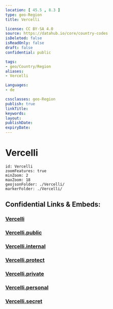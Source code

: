 ```yaml
---
location: [ 45.5 , 8.3 ] 
type: geo-Region
title: Vercelli

license: CC BY-SA 4.0
source: https://datahub.io/core/country-codes
isDeleted: false
isReadOnly: false
draft: false
confidential: public

tags:
- geo/Country/Region
aliases:
- Vercelli

Languages:
- de

cssclasses: geo-Region
publish: true
linkTitle: 
keywords: 
layout: 
publishDate: 
expiryDate: 
---
```


# Vercelli

```leaflet
id: Vercelli
zoomFeatures: true 
minZoom: 2 
maxZoom: 18
geojsonFolder: ./Vercelli/
markerFolder: ./Vercelli/
```


## Confidential Links & Embeds: 

### [Vercelli](/_Standards/Earth/Continent/Europe/Europe~South/Italy/regions~Italy/Piedmont/Vercelli.md) 

### [Vercelli.public](/_public/Earth/Continent/Europe/Europe~South/Italy/regions~Italy/Piedmont/Vercelli.public.md) 

### [Vercelli.internal](/_internal/Earth/Continent/Europe/Europe~South/Italy/regions~Italy/Piedmont/Vercelli.internal.md) 

### [Vercelli.protect](/_protect/Earth/Continent/Europe/Europe~South/Italy/regions~Italy/Piedmont/Vercelli.protect.md) 

### [Vercelli.private](/_private/Earth/Continent/Europe/Europe~South/Italy/regions~Italy/Piedmont/Vercelli.private.md) 

### [Vercelli.personal](/_personal/Earth/Continent/Europe/Europe~South/Italy/regions~Italy/Piedmont/Vercelli.personal.md) 

### [Vercelli.secret](/_secret/Earth/Continent/Europe/Europe~South/Italy/regions~Italy/Piedmont/Vercelli.secret.md)

